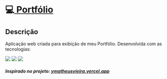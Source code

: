 <h1>💻<a href="https://rubens-costa.vercel.app/"> Portfólio </a></h1>
<h2> Descrição </h2>

<p>Aplicação web criada para exibição de meu Portfólio. Desenvolvida com as tecnologias:</p>
<div style="display: inline_block">

<img src="https://img.shields.io/badge/html5-%23E34F26.svg?style=for-the-badge&logo=html5&logoColor=white" />
<img src="https://img.shields.io/badge/css3-%231572B6.svg?style=for-the-badge&logo=css3&logoColor=white" />
<img src="https://img.shields.io/badge/javascript-%23323330.svg?style=for-the-badge&logo=javascript&logoColor=%23F7DF1E" />
</div>

<h5> Inspirado no projeto: <a href="https://ymatheusvieira.vercel.app/"> ymatheusvieira.vercel.app </a> </h5>
